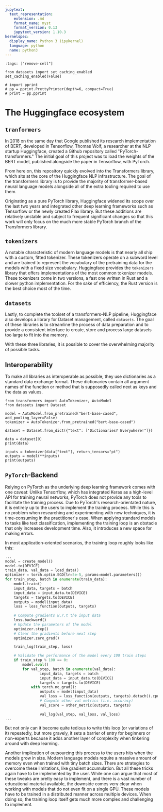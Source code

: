 ```yaml
---
jupytext:
  text_representation:
    extension: .md
    format_name: myst
    format_version: 0.13
    jupytext_version: 1.10.3
kernelspec:
  display_name: Python 3 (ipykernel)
  language: python
  name: python3
---
```


```{code-cell} ipython3
:tags: ["remove-cell"]

from datasets import set_caching_enabled
set_caching_enabled(False)

# import pprint
# pp = pprint.PrettyPrinter(depth=6, compact=True)
# print = pp.pprint
```

# The Huggingface ecosystem


## `tranformers`

In 2018 on the same day that Google published its research implementation of BERT, developed in Tensorflow, Thomas Wolf, a researcher at the NLP startup Huggingface, created a Github repository called "PyTorch-transformers."
The initial goal of this project was to load the weights of the BERT model, published alongside the paper in Tensorflow, with PyTorch.

From here on, this repository quickly evolved into the Transformers library, which sits at the core of the Huggingface NLP infrastructure. The goal of the transformers library is to provide the majority of transformer-based neural language models alongside all of the extra tooling required to use them.

Originating as a pure PyTorch library, Huggingface widened its scope over the last two years and integrated other deep learning frameworks such as Tensorflow or the newly created Flax library.
But these additions are relatively unstable and subject to frequent significant changes so that this work will only focus on the much more stable PyTorch branch of the Transformers library.

## `tokenizers`

A notable characteristic of modern language models is that nearly all ship with a custom, fitted tokenizer.
These tokenizers operate on a subword level and are trained to represent the vocabulary of the pretraining data for the models with a fixed size vocabulary.
Huggingface provides the `tokenizers` library that offers implementations of the most common tokenizer models. These tokenizers come in two versions, a fast one written in Rust and a slower python implementation.
For the sake of efficiency, the Rust version is the best choice most of the time.

## `datasets`

Lastly, to complete the toolset of a transformers-NLP pipeline, Huggingface also develops a library for Dataset management, called `datasets`.
The goal of these libraries is to streamline the process of data preparation and to provide a consistent interface to create, store and process large datasets too large to fit into the memory.

With these three libraries, it is possible to cover the overwhelming majority of possible tasks.

## Interoperability

To make all libraries as interoperable as possible, they use dictionaries as a standard data exchange format. These dictionaries contain all argument names of the function or method that is supposedly called next as keys and the data as values.

```{code-cell} ipython3
from transformers import AutoTokenizer, AutoModel
from datasets import Dataset

model = AutoModel.from_pretrained("bert-base-cased", add_pooling_layer=False)
tokenizer = AutoTokenizer.from_pretrained("bert-base-cased")

dataset = Dataset.from_dict({"text": ["Dictionaries? Everywhere!"]})

data = dataset[0]
print(data)

inputs = tokenizer(data["text"], return_tensors="pt")
outputs = model(**inputs)
print(outputs)
```

## `PyTorch`-Backend

Relying on PyTorch as the underlying deep learning framework comes with one caveat: Unlike Tensorflow, which has integrated Keras as a high-level API for training neural networks, PyTorch does not provide any tools to facilitate the training process.
Due to PyTorch's research-orientated nature, it is entirely up to the users to implement the training process. While this is no problem when researching and experimenting with new techniques, it is time-consuming in the practitioner's case.
When applying standard models to tasks like text classification, implementing the training loop is an obstacle that only increases development time. Also, it introduces a new space for making errors.

In most application-oriented scenarios, the training loop roughly looks like this:

```python
...
model = create_model()
model.to(DEVICE)
train_data, val_data = load_data()
optimizer = torch.optim.SGD(lr=5e-5, params=model.parameters())
for train_step, batch in enumerate(train_data):
    model.train()
    input_data, targets = batch
    input_data = input_data.to(DEVICE)
    targets = targets.to(DEVICE)
    outputs = model(input_data)
    loss = loss_function(outputs, targets)
    
    # Compute gradients w.r.t the input data
    loss.backward() 
    # Update the parameters of the model
    optimizer.step() 
    # Clear the gradients before next step
    optimizer.zero_grad()

    train_log(train_step, loss)

    # Validate the performance of the model every 100 train steps
    if train_step % 100 == 0:
        model.eval()
        for val_step, batch in enumerate(val_data):
                input_data, targets = batch
                input_data = input_data.to(DEVICE)
                targets = targets.to(DEVICE)
            with torch.no_grad():
                outputs = model(input_data)
                val_loss = loss_function(outputs, targets).detach().cpu()
                # Compute other val metrics (i.e. accuracy)
                val_score = other_metric(outputs, targets)
                
                val_log(val_step, val_loss, val_loss)
...
```

But not only can it become quite tedious to write this loop (or variations of it) repeatedly, but more gravely, it sets a barrier of entry for beginners or non-experts because it adds another layer of complexity when tinkering around with deep learning.

Another implication of outsourcing this process to the users hits when the models grow in size. Modern language models require a massive amount of memory even when trained with tiny batch sizes. There are strategies to overcome these limitations, like gradient accumulation. But all these tricks again have to be implemented by the user.
While one can argue that most of these tweaks are pretty easy to implement, and there is a vast number of educational material available, the downside comes very clear when working with models that do not even fit on a single GPU. These models have to be trained in a distributed manner across multiple devices. When doing so, the training loop itself gets much more complex and challenging to implement.